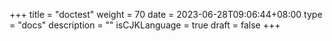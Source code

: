 +++
title = "doctest"
weight = 70
date = 2023-06-28T09:06:44+08:00
type = "docs"
description = ""
isCJKLanguage = true
draft = false
+++
